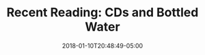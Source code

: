 ---
layout: reading_list
title: 'Recent Reading: CDs and Bottled Water'
excerpt: 'My recent reading has included slow cooked pork, Albanian assassins, and Seattle.'
type: reading_list
date: 2018-01-10T20:48:49-05:00
books:
  - id: perry-paleo-slow-cooking
    note: >
      I’m usually pretty skeptical of these tool-oriented cookbooks (e.g., the Dutch oven cookbook, the slow cooker cookbook, etc.) and the combination with paleo dieting is the second strike. However, it was on the recommendations table at the downtown library (which tends to have pretty good cookbook recommendations), so I picked it up. I’m not a paleo diet partisan, so I imagine I’ll ignore some of the more inconvenient substitutions made for more conventional ingredients, but I actually found a lot of the recipes here to be pretty promising. The spice profile on the ones I’ve tried has been on the mild side for my taste, but that’s an easy thing to address in future efforts.
  - id: alexie-indian-killer
    note: >
      Most of my fiction reading these days happens on a backlit Kindle Paperwhite on a couch in a toddler’s room after lights out. I found this really engrossing in that context. I love Sherman Alexie generally, and it was interesting to see him do something of a genre fiction exercise that, not surprisingly, transcends the typical limitations of the psychological thriller genre.
  - id: aaron-strange-weird
    note: >
      I really like Jason Aaron’s _Scalped_, and I like the more mystical Marvel stuff like Doctor Strange and the Silver Surfer, so it’s no surprise that I enjoyed this. I was not familiar with Chris Bachalo, but his art actually turned out to be my favorite aspect of this book.
  - id: knopper-appetite-self-destruction
    note: >
      This is an insightful history of the media trajectory of the music industry that created the anomalous peak of the CD era and the subsequent crash into the era of online distribution. Having come of age as a music consumer basically in lockstep with the rise of the CD format over the course of the 90s, I have been intellectually aware of the business distortions of the CD era, but my personal experience has made it difficult to relate to it. This book provided helpful perspective and historical distance in that regard. It was also fascinating to read this 2009 perspective in the year 2017 since streaming has taken off. In collecting bibliographic information for this title, I’ve seen that Knopper has had a chance to put out a new edition with a chapter on streaming this year. I’m curious to check it out, but also appreciate the first edition as a historical document.
  - id: siegel-whole-brain
    note: >
      The authors’ approach in this parenting manual is to package research in developmental psychology for a popular audience. The result, for me, is a much more interesting read than a lot of “tips and tricks”-style manuals in this space, but it is still a bit weighed down by some of the repetitive tropes of the genre. The concept of integrating and accommodating opposing mental modes (individual vs. social, emotional vs. intellectual, etc.) into a whole has been a compelling goal in approaching both positive and negative behavior.
  - id: kadare-successor
    note: >
      I found this novel about the mysterious death of a high-ranking  government official in Albania to be an interesting exploration of political fear, paranoia, and suspicion in the context of an authoritarian regime. The language is stark and detached in a way that creates a sensation of alienation that I imagine to be intentional, but the English translation comes by way of a French translation of the original Albanian. I’m never confident that I’m not simply over-reading a difficult translation in cases like these. Despite taking a while to get into the language, I eventually quite enjoyed it.
  - id: hamid-filthy-rich
    note: >
      I enjoyed this quite a bit. It’s rather adventurous formally, presenting itself as a self-help book  with the goal of helping its reader achieve the titular goal of getting rich in the new Asia. The protagonist is the second person singular reader and the thematic chapters also trace the arc of that second person protagonist from birth through death in an unspecified, not-quite-Pakistan Asian country. The formal conceit may sound cute, but I found that it allowed Hamid to change frames from the intimately personal to the urban to the geopolitical freely. Having surrendered to the format quickly, I found it both touching and funny 
---